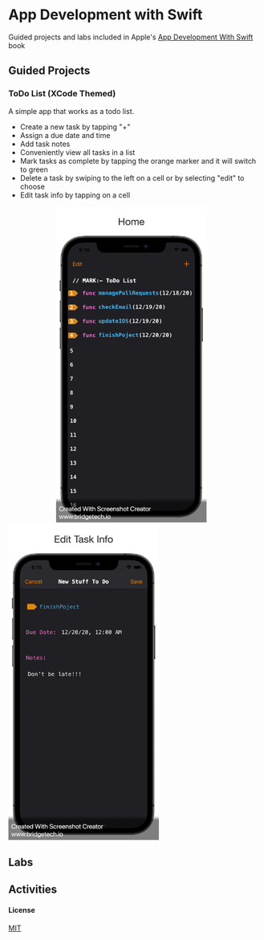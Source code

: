 # App Development with Swift

Guided projects and labs included in Apple's [App Development With Swift](https://books.apple.com/us/book/app-development-with-swift/id1219117996) book

## Guided Projects

### ToDo List (XCode Themed)

A simple app that works as a todo list. 

  - Create a new task by tapping "+" 
  - Assign a due date and time
  - Add task notes 
  - Conveniently view all tasks in a list 
  - Mark tasks as complete by tapping the orange marker and it will switch to green 
  - Delete a task by swiping to the left on a cell or by selecting "edit" to choose
  - Edit task info by tapping on a cell  

&nbsp; &nbsp; &nbsp; &nbsp; &nbsp; &nbsp; &nbsp; &nbsp; &nbsp; &nbsp; &nbsp; &nbsp; <img src="https://github.com/benreeps/App-Development-With-Swift/blob/master/Images/ToDoList-HomeScreen.png" width="300" height="630" /> &nbsp; &nbsp; &nbsp; &nbsp; &nbsp; &nbsp; &nbsp; &nbsp; &nbsp; &nbsp; &nbsp; &nbsp; <img src="https://github.com/benreeps/App-Development-With-Swift/blob/master/Images/ToDoList-EditScreen.png" width="300" height="630" />

## Labs



## Activities



#### License

[MIT](https://choosealicense.com/licenses/mit/)

